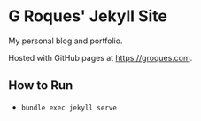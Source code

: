 # G Roques' Jekyll Site
My personal blog and portfolio.

Hosted with GitHub pages at https://groques.com.

## How to Run

* `bundle exec jekyll serve`

